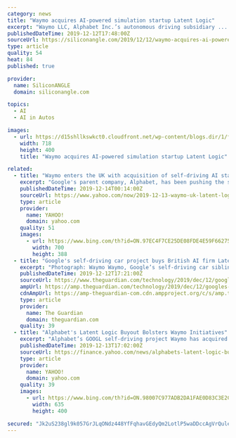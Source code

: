 ```yaml
---
category: news
title: "Waymo acquires AI-powered simulation startup Latent Logic"
excerpt: "Waymo LLC, Alphabet Inc.’s autonomous driving subsidiary ... projects can insert these virtual humans into the simulations they use to train the artificial intelligence powering their vehicles. The result, according to Latent Logic, is a closer-to ..."
publishedDateTime: 2019-12-12T17:48:00Z
sourceUrl: https://siliconangle.com/2019/12/12/waymo-acquires-ai-powered-simulation-startup-latent-logic/
type: article
quality: 54
heat: 84
published: true

provider:
  name: SiliconANGLE
  domain: siliconangle.com

topics:
  - AI
  - AI in Autos

images:
  - url: https://d15shllkswkct0.cloudfront.net/wp-content/blogs.dir/1/files/2019/12/waymo.png
    width: 718
    height: 400
    title: "Waymo acquires AI-powered simulation startup Latent Logic"

related:
  - title: "Waymo enters the UK with acquisition of self-driving AI startup Latent Logic"
    excerpt: "Google's parent company, Alphabet, has been pushing the self-driving car industry forward through its subsidiary Waymo. To date, the company has operated primarily within the US, but a recent acquisition demonstrates its interest in expanding internationally as well. As reported by The Guardian, Waymo has bought the UK-based AI company Latent ..."
    publishedDateTime: 2019-12-14T00:14:00Z
    sourceUrl: https://www.yahoo.com/now/2019-12-13-waymo-uk-latent-logic.html
    type: article
    provider:
      name: YAHOO!
      domain: yahoo.com
    quality: 51
    images:
      - url: https://www.bing.com/th?id=ON.97EC4F7CE25DE08FDE4E59F662759648
        width: 700
        height: 388
  - title: "Google's self-driving car project buys British AI firm Latent Logic"
    excerpt: "Photograph: Waymo Waymo, Google’s self-driving car sibling company, has acquired the Oxford artificial intelligence company Latent Logic for an undisclosed amount, giving Waymo its first presence in the UK. Latent Logic, a spinout company from Oxford ..."
    publishedDateTime: 2019-12-12T17:21:00Z
    sourceUrl: https://www.theguardian.com/technology/2019/dec/12/googles-self-driving-car-project-buys-british-ai-firm-latent-logic
    ampUrl: https://amp.theguardian.com/technology/2019/dec/12/googles-self-driving-car-project-buys-british-ai-firm-latent-logic
    cdnAmpUrl: https://amp-theguardian-com.cdn.ampproject.org/c/s/amp.theguardian.com/technology/2019/dec/12/googles-self-driving-car-project-buys-british-ai-firm-latent-logic
    type: article
    provider:
      name: The Guardian
      domain: theguardian.com
    quality: 39
  - title: "Alphabet's Latent Logic Buyout Bolsters Waymo Initiatives"
    excerpt: "Alphabet’s GOOGL self-driving project Waymo has acquired Latent Logic ... Given this upbeat scenario, Tesla TSLA, General Motors GM, Apple, Amazon and Baidu BIDU is also leaving no stone unturned to bolster presence in this promising market. Nevertheless, Alphabet enjoys the first mover advantage that is anticipated to provide it a ..."
    publishedDateTime: 2019-12-13T17:02:00Z
    sourceUrl: https://finance.yahoo.com/news/alphabets-latent-logic-buyout-bolsters-142202676.html
    type: article
    provider:
      name: YAHOO!
      domain: yahoo.com
    quality: 39
    images:
      - url: https://www.bing.com/th?id=ON.98007C977ADB2DA1FAE0D83C3E2CB38E
        width: 635
        height: 400

secured: "Jk2uS238gl9k057GrJLqONdz448YfFqhavGEdyQm2LotlP5waDDccAgVrQuleZL5i8WUpTe0r85cztXMsXYnUcyIN+lfS96g2x5/zUjI+xqPebyvhDrkhHm3nqgUoiBUhZBVM8gj2T4TsvOQ3vY5yQs8/i3dzV35QTGNwgKvZanapyrqXaJxYyAG+cIGYkSmFgQqnT8r2szaA3pgfdbq1T/Rh74kmFNo7nuuynAZ+SUIF5gHmFKhesw8z4UccE5M8O0V2MwJGx/LfbCjJPJxAw==;2n6DdbhQXu+AiHCtytEqZw=="
---
```


